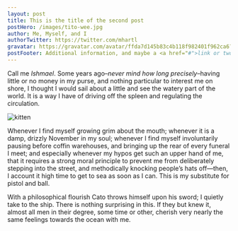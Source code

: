 ```yaml
---
layout: post
title: This is the title of the second post
postHero: /images/tito-wee.jpg
author: Me, Myself, and I
authorTwitter: https://twitter.com/mhartl
gravatar: https://gravatar.com/avatar/ffda7d145b83c4b118f982401f962ca6?s=150
postFooter: Additional information, and maybe a <a href="#">link or two</a>
---
```


Call me *Ishmael*. Some years ago–*never mind how long precisely*–having little or no money in my purse, and nothing particular to interest me on shore, I thought I would sail about a little and see the watery part of the world. It is a way I have of driving off the spleen and regulating the circulation.

<img class="pull-left" src="https://placekitten.com/g/400/200" alt="kitten">

Whenever I find myself growing grim about the mouth; whenever it is a damp, drizzly November in my soul; whenever I find myself involuntarily pausing before coffin warehouses, and bringing up the rear of every funeral I meet; and especially whenever my hypos get such an upper hand of me, that it requires a strong moral principle to prevent me from deliberately stepping into the street, and methodically knocking people’s hats off—then, I account it high time to get to sea as soon as I can. This is my substitute for pistol and ball.

With a philosophical flourish Cato throws himself upon his sword; I quietly take to the ship. There is nothing surprising in this. If they but knew it, almost all men in their degree, some time or other, cherish very nearly the same feelings towards the ocean with me.
